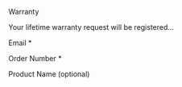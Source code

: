 Warranty

Your lifetime warranty request will be registered...

  


Email \*

Order Number \*

Product Name (optional)